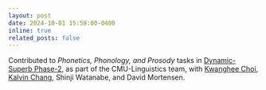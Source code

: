 ```yaml
---
layout: post
date: 2024-10-01 15:59:00-0400
inline: true
related_posts: false
---
```


Contributed to *Phonetics, Phonology, and Prosody* tasks in [Dynamic-Superb Phase-2](https://arxiv.org/abs/2411.05361), as part of the CMU-Linguistics team, with  [Kwanghee Choi](https://kwangheechoi.com),  [Kalvin Chang](https://scholar.google.com/citations?user=AtEp3vUAAAAJ&hl=en&oi=ao), Shinji Watanabe, and David Mortensen.
